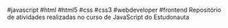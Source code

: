 #javascript #html #html5 #css #css3 #webdeveloper #frontend
 Repositório de atividades realizadas no curso de JavaScript do Estudonauta
